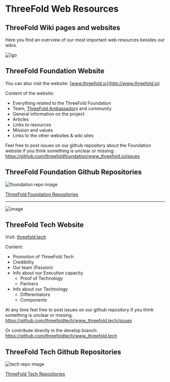 # ThreeFold Web Resources

## ThreeFold Wiki pages and websites
Here you find an overview of our most important web resources besides our wikis.

![lgo](threefold__large_tfn_3.png  )

## ThreeFold Foundation Website

You can also visit the website: 
[www.threefold.io](http://www.threefold.io)

Content of the website:
- Everything related to the ThreeFold Foundation
- Team, [ThreeFold Ambassador](threefold__threefold_ambassador)s and community
- General information on the project
- Articles
- Links to resources
- Mission and values
- Links to the other websites & wiki sites

Feel free to post issues on our github repository about the Foundation website if you think something is unclear or missing: https://github.com/threefoldfoundation/www_threefold.io/issues

## ThreeFold Foundation Github Repositories

![foundation repo image](threefold__foundation_repo.png  )

[ThreeFold Foundation Repositories](https://github.com/threefoldfoundation)

---
![image](threefold__threefoldtech.jpg  )

## ThreeFold Tech Website

Visit: [threefold.tech](https://threefold.tech)

Content:
- Promotion of ThreeFold Tech
- Credibility
- Our team (Passion)
- Info about our Execution capacity
    - Proof of Technology
    - Partners
- Info about our Technology
    - Differentiators
    - Components

At any time feel free to post issues on our github repository if you think something is unclear or missing.
https://github.com/threefoldtech/www_threefold.tech/issues

Or contribute directly in the develop branch:
https://github.com/threefoldtech/www_threefold.tech


## ThreeFold Tech Github Repositories
![tech repo image](threefold__threefoldtech_repo.png  )

[ThreeFold Tech Repositories](https://github.com/threefoldtech)
